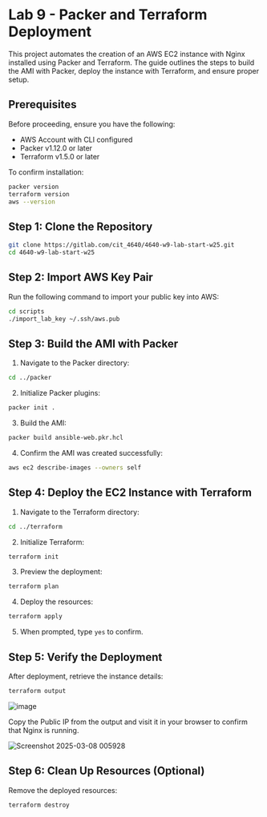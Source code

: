 # Lab 9 - Packer and Terraform Deployment

This project automates the creation of an AWS EC2 instance with Nginx installed using Packer and Terraform. The guide outlines the steps to build the AMI with Packer, deploy the instance with Terraform, and ensure proper setup.

## Prerequisites
Before proceeding, ensure you have the following:
- AWS Account with CLI configured
- Packer v1.12.0 or later
- Terraform v1.5.0 or later

To confirm installation:
```bash
packer version
terraform version
aws --version
```

## Step 1: Clone the Repository
```bash
git clone https://gitlab.com/cit_4640/4640-w9-lab-start-w25.git
cd 4640-w9-lab-start-w25
```

## Step 2: Import AWS Key Pair
Run the following command to import your public key into AWS:
```bash
cd scripts
./import_lab_key ~/.ssh/aws.pub
```

## Step 3: Build the AMI with Packer
1. Navigate to the Packer directory:
```bash
cd ../packer
```
2. Initialize Packer plugins:
```bash
packer init .
```
3. Build the AMI:
```bash
packer build ansible-web.pkr.hcl
```
4. Confirm the AMI was created successfully:
```bash
aws ec2 describe-images --owners self
```

## Step 4: Deploy the EC2 Instance with Terraform
1. Navigate to the Terraform directory:
```bash
cd ../terraform
```
2. Initialize Terraform:
```bash
terraform init
```
3. Preview the deployment:
```bash
terraform plan
```
4. Deploy the resources:
```bash
terraform apply
```
5. When prompted, type `yes` to confirm.

## Step 5: Verify the Deployment
After deployment, retrieve the instance details:
```bash
terraform output
```
![image](https://github.com/user-attachments/assets/6fba5062-7eaa-4d85-95f8-5e61f0645c67)

Copy the Public IP from the output and visit it in your browser to confirm that Nginx is running.

![Screenshot 2025-03-08 005928](https://github.com/user-attachments/assets/d22047eb-a683-4a0f-96e7-6e05636d62f7)

## Step 6: Clean Up Resources (Optional)
Remove the deployed resources:
```bash
terraform destroy
```


